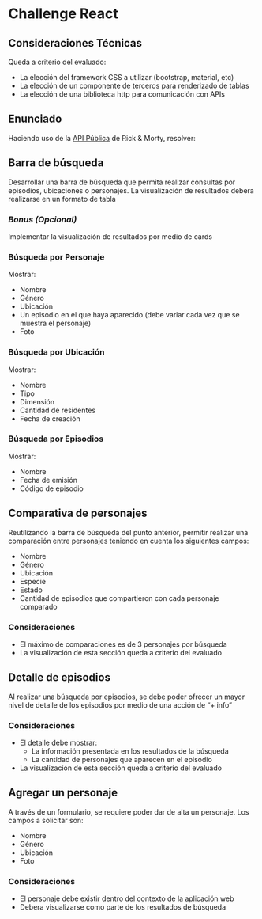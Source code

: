# Challenge React
## Consideraciones Técnicas
Queda a criterio del evaluado:
- La elección del framework CSS a utilizar (bootstrap, material, etc)
- La elección de un componente de terceros para renderizado de tablas
- La elección de una biblioteca http para comunicación con APIs

## **Enunciado**
Haciendo uso de la [API Pública](https://rickandmortyapi.com/) de Rick & Morty, resolver:

## Barra de búsqueda
Desarrollar una barra de búsqueda que permita realizar consultas por episodios, ubicaciones o personajes. La visualización de resultados debera realizarse en un formato de tabla

### *Bonus (Opcional)*
Implementar la visualización de resultados por medio de cards

### Búsqueda por Personaje
Mostrar:
- Nombre
- Género
- Ubicación
- Un episodio en el que haya aparecido (debe variar cada vez que se muestra el personaje)
- Foto

### Búsqueda por Ubicación
Mostrar:
- Nombre
- Tipo
- Dimensión
- Cantidad de residentes
- Fecha de creación

### Búsqueda por Episodios
Mostrar:
- Nombre
- Fecha de emisión
- Código de episodio

## Comparativa de personajes
Reutilizando la barra de búsqueda del punto anterior, permitir realizar una comparación entre personajes teniendo en cuenta los siguientes campos:
- Nombre
- Género
- Ubicación
- Especie
- Estado
- Cantidad de episodios que compartieron con cada personaje comparado

### Consideraciones
- El máximo de comparaciones es de 3 personajes por búsqueda
- La visualización de esta sección queda a criterio del evaluado

## Detalle de episodios
Al realizar una búsqueda por episodios, se debe poder ofrecer un mayor nivel de detalle de los episodios por medio de una acción de “+ info”

### Consideraciones
- El detalle debe mostrar:
  - La información presentada en los resultados de la búsqueda
  - La cantidad de personajes que aparecen en el episodio
- La visualización de esta sección queda a criterio del evaluado

## Agregar un personaje
A través de un formulario, se requiere poder dar de alta un personaje. Los campos a solicitar son:
- Nombre
- Género
- Ubicación
- Foto

### Consideraciones
- El personaje debe existir dentro del contexto de la aplicación web
- Debera visualizarse como parte de los resultados de búsqueda

